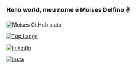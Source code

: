 ### Hello world, meu nome é Moises Delfino ✌️

![Moises GitHub stats](https://github-readme-stats.vercel.app/api?username=MoisesDelfino&theme=dracula&show_icons=true)

[![Top Langs](https://github-readme-stats.vercel.app/api/top-langs/?username=MoisesDelfino&theme=dracula&layout=compact)](https://github.com/MoisesDelfino/github-readme-stats)


[![linkedIn](https://img.shields.io/badge/LinkedIn-0077B5?style=for-the-badge&logo=linkedin&logoColor=white)](https://www.linkedin.com/in/moisesdelfino/)

[![insta](https://img.shields.io/badge/Instagram-E4405F?style=for-the-badge&logo=instagram&logoColor=white)](https://www.instagram.com/moisesdelfinoc/)
